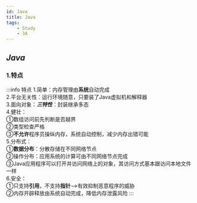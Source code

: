 ```yaml
---
id: Java
title: Java
tags:
    - Study
    - 3A
---
```


## *Java*

### 1.特点
:::info 特点
1.简单：内存管理由**系统**自动完成  
2.平台无关性：运行环境随意，只要装了Java虚拟机和解释器  
3.面向对象：***三特性***：封装继承多态  
4.健壮：  
①数组访问前先判断是否越界  
②类型检查严格  
③**不允许**程序员操纵内存，系统自动控制，减少内存出错可能  
5.分布式：  
①**数据分布**：分散存储在不同网络节点  
②操作分布：应用系统的计算可由不同网络节点完成  
③Java应用程序可以打开并访问网络上的对象，其访问方式基本跟访问本地文件一样  
6.安全：  
①只支持**引用**，不支持**指针**——>有效抑制恶意程序的威胁  
②内存开辟释放由系统自动完成，降低内存泄露风险
:::